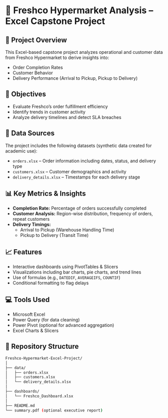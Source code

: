# 🛒 Freshco Hypermarket Analysis – Excel Capstone Project

## 📌 Project Overview
This Excel-based capstone project analyzes operational and customer data from Freshco Hypermarket to derive insights into:

- Order Completion Rates
- Customer Behavior
- Delivery Performance (Arrival to Pickup, Pickup to Delivery)

## 🎯 Objectives
- Evaluate Freshco’s order fulfillment efficiency
- Identify trends in customer activity
- Analyze delivery timelines and detect SLA breaches

## 🧾 Data Sources
The project includes the following datasets (synthetic data created for academic use):
- `orders.xlsx` – Order information including dates, status, and delivery type
- `customers.xlsx` – Customer demographics and activity
- `delivery_details.xlsx` – Timestamps for each delivery stage

## 📊 Key Metrics & Insights
- **Completion Rate:** Percentage of orders successfully completed
- **Customer Analysis:** Region-wise distribution, frequency of orders, repeat customers
- **Delivery Timings:**
  - Arrival to Pickup (Warehouse Handling Time)
  - Pickup to Delivery (Transit Time)

## 📈 Features
- Interactive dashboards using PivotTables & Slicers
- Visualizations including bar charts, pie charts, and trend lines
- Use of formulas (e.g., `DATEDIF`, `AVERAGEIFS`, `COUNTIF`)
- Conditional formatting to flag delays

## 💻 Tools Used
- Microsoft Excel
- Power Query (for data cleaning)
- Power Pivot (optional for advanced aggregation)
- Excel Charts & Slicers

## 📁 Repository Structure
```bash
Freshco-Hypermarket-Excel-Project/
│
├── data/
│   ├── orders.xlsx
│   ├── customers.xlsx
│   └── delivery_details.xlsx
│
├── dashboards/
│   └── Freshco_Dashboard.xlsx
│
├── README.md
└── summary.pdf (optional executive report)

